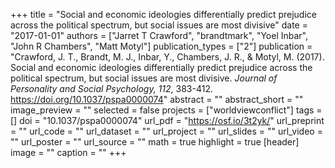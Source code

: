 +++
title = "Social and economic ideologies differentially predict prejudice across the political spectrum, but social issues are most divisive"
date = "2017-01-01"
authors = ["Jarret T Crawford", "brandtmark", "Yoel Inbar", "John R Chambers", "Matt Motyl"]
publication_types = ["2"]
publication = "Crawford, J. T., Brandt, M. J., Inbar, Y., Chambers, J. R., & Motyl, M. (2017). Social and economic ideologies differentially predict prejudice across the political spectrum, but social issues are most divisive. *Journal of Personality and Social Psychology, 112*, 383-412. https://doi.org/10.1037/pspa0000074"
abstract = ""
abstract_short = ""
image_preview = ""
selected = false
projects = ["worldviewconflict"]
tags = []
doi = "10.1037/pspa0000074"
url_pdf = "https://osf.io/3t2yk/"
url_preprint = ""
url_code = ""
url_dataset = ""
url_project = ""
url_slides = ""
url_video = ""
url_poster = ""
url_source = ""
math = true
highlight = true
[header]
image = ""
caption = ""
+++
